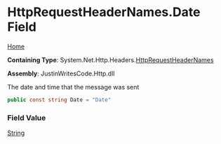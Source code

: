 # HttpRequestHeaderNames\.Date Field

[Home](../../../../README.md)

**Containing Type**: System\.Net\.Http\.Headers\.[HttpRequestHeaderNames](../README.md)

**Assembly**: JustinWritesCode\.Http\.dll

  
The date and time that the message was sent

```csharp
public const string Date = "Date"
```

### Field Value

[String](https://docs.microsoft.com/en-us/dotnet/api/system.string)


